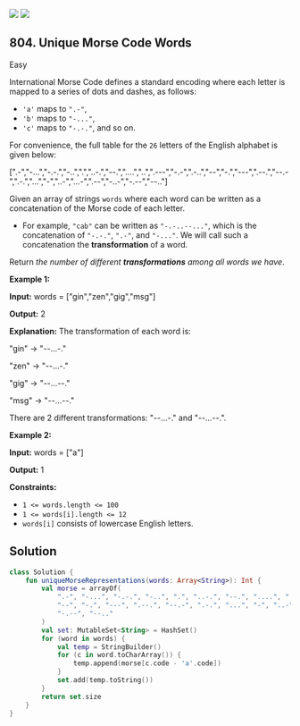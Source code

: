 [![](https://img.shields.io/github/stars/javadev/LeetCode-in-Kotlin?label=Stars&style=flat-square)](https://github.com/javadev/LeetCode-in-Kotlin)
[![](https://img.shields.io/github/forks/javadev/LeetCode-in-Kotlin?label=Fork%20me%20on%20GitHub%20&style=flat-square)](https://github.com/javadev/LeetCode-in-Kotlin/fork)

## 804\. Unique Morse Code Words

Easy

International Morse Code defines a standard encoding where each letter is mapped to a series of dots and dashes, as follows:

*   `'a'` maps to `".-"`,
*   `'b'` maps to `"-..."`,
*   `'c'` maps to `"-.-."`, and so on.

For convenience, the full table for the `26` letters of the English alphabet is given below:

[".-","-...","-.-.","-..",".","..-.","--.","....","..",".---","-.-",".-..","--","-.","---",".--.","--.-",".-.","...","-","..-","...-",".--","-..-","-.--","--.."]

Given an array of strings `words` where each word can be written as a concatenation of the Morse code of each letter.

*   For example, `"cab"` can be written as `"-.-..--..."`, which is the concatenation of `"-.-."`, `".-"`, and `"-..."`. We will call such a concatenation the **transformation** of a word.

Return _the number of different **transformations** among all words we have_.

**Example 1:**

**Input:** words = ["gin","zen","gig","msg"]

**Output:** 2

**Explanation:** The transformation of each word is: 

"gin" -> "--...-." 

"zen" -> "--...-." 

"gig" -> "--...--." 

"msg" -> "--...--." 

There are 2 different transformations: "--...-." and "--...--.".

**Example 2:**

**Input:** words = ["a"]

**Output:** 1

**Constraints:**

*   `1 <= words.length <= 100`
*   `1 <= words[i].length <= 12`
*   `words[i]` consists of lowercase English letters.

## Solution

```kotlin
class Solution {
    fun uniqueMorseRepresentations(words: Array<String>): Int {
        val morse = arrayOf(
            ".-", "-...", "-.-.", "-..", ".", "..-.", "--.", "....", "..", ".---", "-.-", ".-..",
            "--", "-.", "---", ".--.", "--.-", ".-.", "...", "-", "..-", "...-", ".--", "-..-",
            "-.--", "--.."
        )
        val set: MutableSet<String> = HashSet()
        for (word in words) {
            val temp = StringBuilder()
            for (c in word.toCharArray()) {
                temp.append(morse[c.code - 'a'.code])
            }
            set.add(temp.toString())
        }
        return set.size
    }
}
```